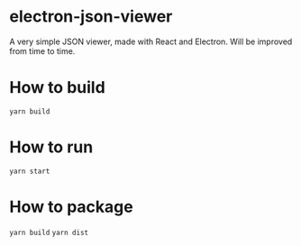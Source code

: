 # electron-json-viewer
A very simple JSON viewer, made with React and Electron. Will be improved from time to time.

# How to build
`yarn build`

# How to run
`yarn start`

# How to package
`yarn build`
`yarn dist`
